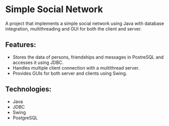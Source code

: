 # Simple Social Network 

A project that implements a simple social network using Java with database integration, multithreading and GUI for both the client and server.

## Features:
- Stores the data of persons, friendships and messages in PostreSQL and accesses it using JDBC.
- Handles multiple client connection with a multithread server.
- Provides GUIs for both server and clients using Swing.

## Technologies:
- Java
- JDBC
- Swing
- PostgreSQL

